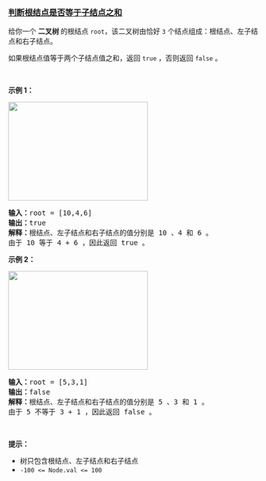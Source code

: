 ### [判断根结点是否等于子结点之和](https://leetcode-cn.com/problems/root-equals-sum-of-children)

<p>给你一个 <strong>二叉树 </strong>的根结点&nbsp;<code>root</code>，该二叉树由恰好&nbsp;<code>3</code>&nbsp;个结点组成：根结点、左子结点和右子结点。</p>

<p>如果根结点值等于两个子结点值之和，返回&nbsp;<code>true</code>&nbsp;，否则返回<em>&nbsp;</em><code>false</code> 。</p>

<p>&nbsp;</p>

<p><strong>示例 1：</strong></p>
<img alt="" src="https://assets.leetcode.com/uploads/2022/04/08/graph3drawio.png" style="width: 281px; height: 199px;" />
<pre>
<strong>输入：</strong>root = [10,4,6]
<strong>输出：</strong>true
<strong>解释：</strong>根结点、左子结点和右子结点的值分别是 10 、4 和 6 。
由于 10 等于 4 + 6 ，因此返回 true 。
</pre>

<p><strong>示例 2：</strong></p>
<img alt="" src="https://assets.leetcode.com/uploads/2022/04/08/graph3drawio-1.png" style="width: 281px; height: 199px;" />
<pre>
<strong>输入：</strong>root = [5,3,1]
<strong>输出：</strong>false
<strong>解释：</strong>根结点、左子结点和右子结点的值分别是 5 、3 和 1 。
由于 5 不等于 3 + 1 ，因此返回 false 。
</pre>

<p>&nbsp;</p>

<p><strong>提示：</strong></p>

<ul>
	<li>树只包含根结点、左子结点和右子结点</li>
	<li><code>-100 &lt;= Node.val &lt;= 100</code></li>
</ul>
